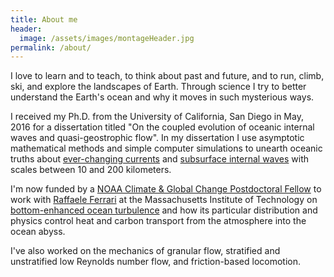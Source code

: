 ```yaml
---
title: About me
header:
  image: /assets/images/montageHeader.jpg
permalink: /about/
---
```


I love to learn and to teach, to think about past and future, and to 
run, climb, ski, and explore the landscapes of Earth. Through science 
I try to better understand the Earth's ocean and why it moves in such 
mysterious ways.

I received my Ph.D. from the University of California, San Diego in May, 2016
for a dissertation titled "On the coupled evolution of oceanic internal waves
and quasi-geostrophic flow".  In my dissertation I use asymptotic mathematical 
methods and simple computer simulations to unearth oceanic truths about 
[ever-changing currents][] and [subsurface internal waves][] with scales 
between 10 and 200 kilometers.

I'm now funded by a [NOAA Climate & Global Change Postdoctoral Fellow][] 
to work with [Raffaele Ferrari][] at the Massachusetts Institute of Technology 
on [bottom-enhanced ocean turbulence][] and how its particular distribution 
and physics control heat and carbon transport from the atmosphere into the 
ocean abyss.

I've also worked on the mechanics of granular flow, stratified and unstratified 
low Reynolds number flow, and friction-based locomotion.


[ever-changing currents]: http://oceanservice.noaa.gov/facts/eddy.html
[subsurface internal waves]: https://en.wikipedia.org/wiki/Internal_wave
[NOAA Climate & Global Change Postdoctoral Fellow]: http://vsp.ucar.edu/cgc/current-awards-alumni 
[Raffaele Ferrari]: http://ferrari.mit.edu 
[bottom-enhanced ocean turbulence]: http://www.nature.com/nature/journal/v513/n7517/full/513179a.html
